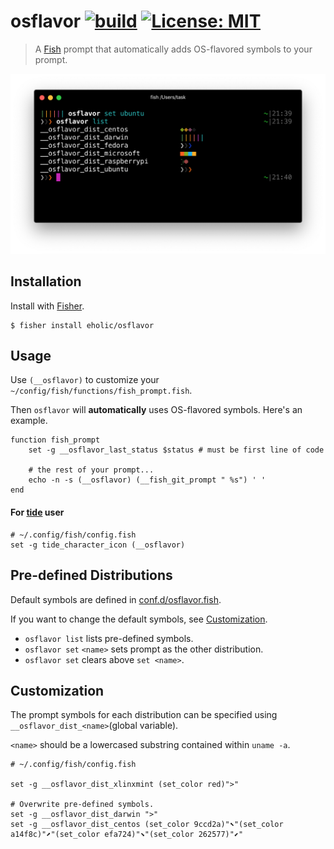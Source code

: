 # osflavor  [![build](https://github.com/eholic/osflavor/actions/workflows/build.yml/badge.svg)](https://github.com/eholic/osflavor/actions/workflows/build.yml) [![License: MIT](https://img.shields.io/badge/License-MIT-yellow.svg)](https://opensource.org/licenses/MIT)

> A [Fish](https://fishshell.com/) prompt that automatically adds OS-flavored symbols to your prompt.

![](osflavor.png)

## Installation

Install with [Fisher](https://github.com/jorgebucaran/fisher).

```console
$ fisher install eholic/osflavor
```

## Usage

Use `(__osflavor)` to customize your `~/config/fish/functions/fish_prompt.fish`.

Then `osflavor` will **automatically** uses OS-flavored symbols. Here's an example.

```fish
function fish_prompt
    set -g __osflavor_last_status $status # must be first line of code

    # the rest of your prompt...
    echo -n -s (__osflavor) (__fish_git_prompt " %s") ' '
end
```

#### For [tide](https://github.com/IlanCosman/tide) user
```fish
# ~/.config/fish/config.fish
set -g tide_character_icon (__osflavor)
```

## Pre-defined Distributions

Default symbols are defined in [conf.d/osflavor.fish](conf.d/osflavor.fish).

If you want to change the default symbols, see [Customization](https://github.com/eholic/osflavor#customization).

- `osflavor list` lists pre-defined symbols.
- `osflavor set` `<name>` sets prompt as the other distribution.
- `osflavor set` clears above `set <name>`.

## Customization

The prompt symbols for each distribution can be specified using `__osflavor_dist_<name>`(global variable).

`<name>` should be a lowercased substring contained within `uname -a`.

```fish
# ~/.config/fish/config.fish

set -g __osflavor_dist_xlinxmint (set_color red)">"

# Overwrite pre-defined symbols.
set -g __osflavor_dist_darwin ">"
set -g __osflavor_dist_centos (set_color 9ccd2a)"⬉"(set_color a14f8c)"⬈"(set_color efa724)"⬊"(set_color 262577)"⬋"
```
